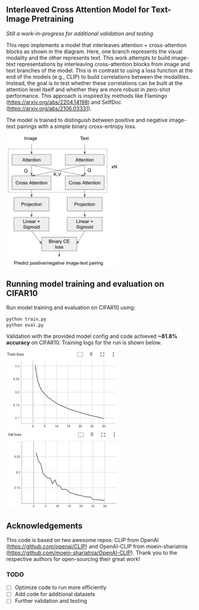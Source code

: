 ## Interleaved Cross Attention Model for Text-Image Pretraining

*Still a work-in-progress for additional validation and testing*

This repo implements a model that interleaves attention + cross-attention blocks as shown in the diagram. Here, one branch represents the visual modality and the other represents text. This work attempts to build image-text representations by interleaving cross-attention blocks from image and text branches of the model. This is in contrast to using a loss function at the end of the models (e.g., CLIP) to build correlations between the modalities. Instead, the goal is to test whether these correlations can be built at the attention level itself and whether they are more robust in zero-shot performance. This approach is inspired by methods like Flamingo (https://arxiv.org/abs/2204.14198) and SelfDoc (https://arxiv.org/abs/2106.03331).

The model is trained to distinguish between positive and negative image-text pairings with a simple binary cross-entropy loss.

<img src="Model_arch.png" alt="Model Architecture" width="300"/>

## Running model training and evaluation on CIFAR10

Run model training and evaluation on CIFAR10 using:
```
python train.py
python eval.py
```

Validation with the provided model config and code achieved **~81.8% accuracy** on CIFAR10. Training logs for the run is shown below.

<p float="left">
  <img src="Train_loss.png" width="300" />
  <img src="Val_loss.png" width="300" /> 
</p>


## Acknowledgements
This code is based on two awesome repos: CLIP from OpenAI (https://github.com/openai/CLIP) and OpenAI-CLIP from moein-shariatnia (https://github.com/moein-shariatnia/OpenAI-CLIP). Thank you to the respective authors for open-sourcing their great work!


### TODO
- [ ] Optimize code to run more efficiently
- [ ] Add code for additional datasets
- [ ] Further validation and testing
